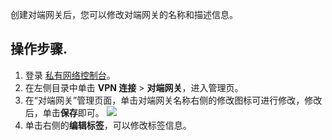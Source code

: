创建对端网关后，您可以修改对端网关的名称和描述信息。

## 操作步骤. 
1. 登录 [私有网络控制台](https://console.cloud.tencent.com/vpc/vpc?rid=1)。
2. 在左侧目录中单击 **VPN 连接** > **对端网关**，进入管理页。
3. 在“对端网关”管理页面，单击对端网关名称右侧的修改图标可进行修改，修改后，单击**保存**即可。
    ![](https://main.qcloudimg.com/raw/bb14889b78062c4a2330470e49a291ba.png)
4. 单击右侧的**编辑标签**，可以修改标签信息。
